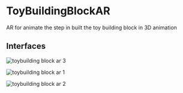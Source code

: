 # ToyBuildingBlockAR
AR for animate the step in built the toy building block in 3D animation

## Interfaces

![toybuilding block ar 3](https://user-images.githubusercontent.com/93064831/212543419-41870ed8-7208-469e-90e3-1265a943315a.jpeg)

![toybuilding block ar 1](https://user-images.githubusercontent.com/93064831/212543406-912f9dbe-99af-406a-b50a-75749b765698.jpeg)

![toybuilding block ar 2](https://user-images.githubusercontent.com/93064831/212543423-bd8db00e-994c-48b4-b45e-5bc42f9ac416.jpeg)


